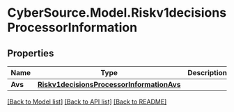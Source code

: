 # CyberSource.Model.Riskv1decisionsProcessorInformation
## Properties

Name | Type | Description | Notes
------------ | ------------- | ------------- | -------------
**Avs** | [**Riskv1decisionsProcessorInformationAvs**](Riskv1decisionsProcessorInformationAvs.md) |  | [optional] 

[[Back to Model list]](../README.md#documentation-for-models) [[Back to API list]](../README.md#documentation-for-api-endpoints) [[Back to README]](../README.md)

